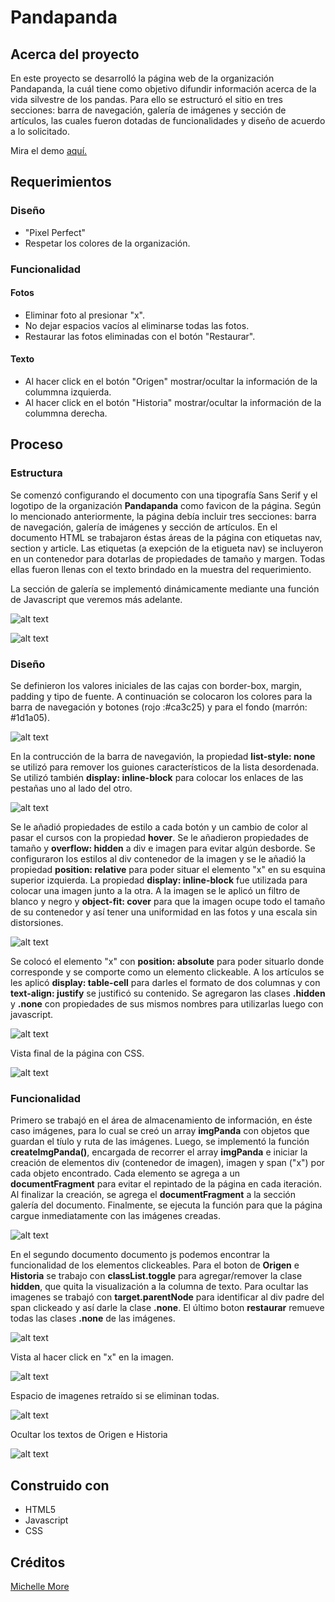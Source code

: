 # Pandapanda

## Acerca del proyecto

En este proyecto se desarrolló la página web de la organización Pandapanda, la cuál tiene como objetivo difundir información acerca de la vida silvestre de los pandas. Para ello se estructuró el sitio en tres secciones: barra de navegación, galería de imágenes y sección de artículos, las cuales fueron dotadas de funcionalidades y diseño de acuerdo a lo solicitado.

Mira el demo [aquí.](https://mishmore.github.io/pandapanda/)

## Requerimientos

### Diseño

+ "Pixel Perfect"
+ Respetar los colores de la organización.

### Funcionalidad

#### Fotos
+ Eliminar foto al presionar "x".
+ No dejar espacios vacíos al eliminarse todas las fotos.
+ Restaurar las fotos eliminadas con el botón "Restaurar".

#### Texto
+ Al hacer click en el botón "Origen" mostrar/ocultar la información de la colummna izquierda.
+ Al hacer click en el botón "Historia" mostrar/ocultar la información de la colummna derecha.

## Proceso

### Estructura
Se comenzó configurando el documento con una tipografía Sans Serif y el logotipo de la organización **Pandapanda** como favicon de la página. Según lo mencionado anteriormente, la página debía incluir tres secciones: barra de navegación, galería de imágenes y sección de artículos. En el documento HTML se trabajaron éstas áreas de la página con etiquetas nav, section y article. Las etiquetas (a exepción de la etigueta nav) se incluyeron en un contenedor para dotarlas de propiedades de tamaño y margen. Todas ellas fueron llenas con el texto brindado en la muestra del requerimiento.

La sección de galería se implementó dinámicamente mediante una función de Javascript que veremos más adelante.

![alt text](screenshots/html2.png "Barra de navegación")

![alt text](screenshots/html2.png "Sección de galería y artículos")

### Diseño
Se definieron los valores iniciales de las cajas con border-box, margin, padding y tipo de fuente. A continuación se colocaron los colores para la barra de navegación y botones (rojo :#ca3c25) y para el fondo (marrón: #1d1a05).

![alt text](screenshots/css1.png "Sección de galería y artículos")

En la contrucción de la barra de navegavión, la propiedad **list-style: none** se utilizó para remover los guiones característicos de la lista desordenada. Se utilizó también **display: inline-block** para colocar los enlaces de las pestañas uno al lado del otro.

![alt text](screenshots/css2.png "Sección de galería y artículos")

Se le añadió propiedades de estilo a cada botón y un cambio de color al pasar el cursos con la propiedad **hover**. 
Se le añadieron propiedades de tamaño y **overflow: hidden** a div e imagen para evitar algún desborde. 
Se configuraron los estilos al div contenedor de la imagen y se le añadió la propiedad **position: relative** para poder situar el elemento "x" en su esquina superior izquierda. La propiedad **display: inline-block** fue utilizada para colocar una imagen junto a la otra. 
A la imagen se le aplicó un filtro de blanco y negro y **object-fit: cover** para que la imagen ocupe todo el tamaño de su contenedor  y así tener una uniformidad en las fotos y una escala sin distorsiones.

![alt text](screenshots/css3.png "Sección de galería y artículos")

Se colocó el elemento "x" con **position: absolute** para poder situarlo donde corresponde y se comporte como un elemento clickeable.
A los artículos se les aplicó **display: table-cell** para darles el formato de dos columnas y con **text-align: justify** se justificó su contenido.
Se agregaron las clases **.hidden** y **.none** con propiedades de sus mismos nombres para utilizarlas luego con javascript.

![alt text](screenshots/css4.png "Sección de galería y artículos")

Vista final de la página con CSS.

![alt text](screenshots/democss.png "CSS")


### Funcionalidad
Primero se trabajó en el área de almacenamiento de información, en éste caso imágenes, para lo cual se creó un array **imgPanda** con objetos que guardan el tíulo y ruta de las imágenes.
Luego, se implementó la función **createImgPanda()**, encargada de recorrer el array **imgPanda** e iniciar la creación de elementos div (contenedor de imagen), imagen y span ("x") por cada objeto encontrado. Cada elemento se agrega a un **documentFragment** para evitar el repintado de la página en cada iteración. Al finalizar la creación, se agrega el  **documentFragment** a la sección galería del documento. Finalmente, se ejecuta la función para que la página cargue inmediatamente con las imágenes creadas.

![alt text](screenshots/js2.png "Función para crear galería de imágenes")

En el segundo documento documento js podemos encontrar la funcionalidad de los elementos clickeables. Para el boton de **Origen** e **Historia** se trabajo con **classList.toggle** para agregar/remover la clase **hidden**, que quita la visualización a la columna de texto. Para ocultar las imagenes se trabajó con **target.parentNode** para identificar al div padre del span clickeado y así darle la clase **.none**. El último boton **restaurar** remueve todas las clases **.none** de las imágenes.

![alt text](screenshots/js1.png "Funcionalidad en botones y ocultar fotos")

Vista al hacer click en "x" en la imagen.

![alt text](screenshots/democlose.png "close")

Espacio de imagenes retraído si se eliminan todas.

![alt text](screenshots/demoallclosed.png "Todas las fotos closed")

Ocultar los textos de Origen e Historia

![alt text](screenshots/demohide.png "Hide texto")

## Construido con
+ HTML5
+ Javascript
+ CSS

## Créditos
[Michelle More](https://github.com/Mishmore/)


